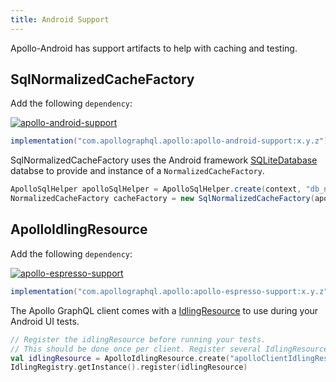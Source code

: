 ```yaml
---
title: Android Support
---
```


Apollo-Android has support artifacts to help with caching and testing.

## SqlNormalizedCacheFactory

Add the following `dependency`:

[ ![apollo-android-support](https://img.shields.io/bintray/v/apollographql/android/apollo-android-support.svg?label=apollo-android-support) ](https://bintray.com/apollographql/android/apollo-android-support/_latestVersion)
```gradle
implementation("com.apollographql.apollo:apollo-android-support:x.y.z")
```

SqlNormalizedCacheFactory uses the Android framework [SQLiteDatabase](https://developer.android.com/reference/android/database/sqlite/SQLiteDatabase) databse to provide and instance of a `NormalizedCacheFactory`.

```java
ApolloSqlHelper apolloSqlHelper = ApolloSqlHelper.create(context, "db_name");
NormalizedCacheFactory cacheFactory = new SqlNormalizedCacheFactory(apolloSqlHelper);
```

## ApolloIdlingResource

Add the following `dependency`:

[ ![apollo-espresso-support](https://img.shields.io/bintray/v/apollographql/android/apollo-espresso-support.svg?label=apollo-espresso-support) ](https://bintray.com/apollographql/android/apollo-espresso-support/_latestVersion)
```gradle
implementation("com.apollographql.apollo:apollo-espresso-support:x.y.z")
```


The Apollo GraphQL client comes with a [IdlingResource](https://developer.android.com/training/testing/espresso/idling-resource) to use during your Android UI tests.

```kotlin
// Register the idlingResource before running your tests.
// This should be done once per client. Register several IdlingResources with the same name will crash
val idlingResource = ApolloIdlingResource.create("apolloClientIdlingResource", apolloClient)
IdlingRegistry.getInstance().register(idlingResource)
```
